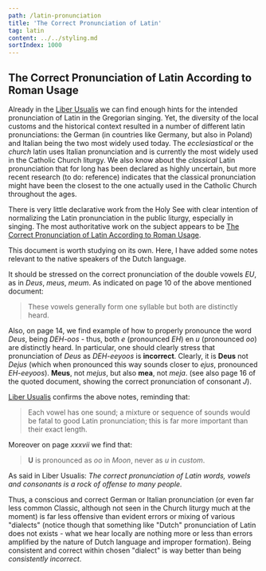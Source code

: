 ```yaml
---
path: /latin-pronunciation
title: 'The Correct Pronunciation of Latin'
tag: latin
content: ../../styling.md
sortIndex: 1000
---
```


## The Correct Pronunciation of Latin According to Roman Usage

Already in the [Liber Usualis](/pdf/latin-pronunciation-liber-usualis.pdf) we can find enough hints for the intended pronunciation of Latin in the Gregorian singing. Yet, the diversity of the local customs and the historical context resulted in a number of different latin pronunciations: the German (in countries like Germany, but also in Poland) and Italian being the two most widely used today. The _ecclesiastical_ or the _church_ latin uses Italian pronunciation and is currently the most widely used in the Catholic Church liturgy. We also know about the _classical_ Latin pronunciation that for long has been declared as highly uncertain, but more recent research (to do: reference) indicates that the classical pronunciation might have been the closest to the one actually used in the Catholic Church throughout the ages.

There is very little declarative work from the Holy See with clear intention of normalizing the Latin pronunciation in the public liturgy, especially in singing. The most authoritative work on the subject appears to be [The Correct Pronunciation of Latin According to Roman Usage](/pdf/correct-pronunciation-of-latin.pdf).

This document is worth studying on its own. Here, I have added some notes relevant to the native speakers of the Dutch language.

It should be stressed on the correct pronunciation of the double vowels _EU_, as in _Deus_, _meus_, _meum_. As indicated on page 10 of the above mentioned document:

>  These vowels generally form one syllable but both are distinctly heard.

Also, on page 14, we find example of how to properly pronounce the word _Deus_, being _DEH-oos_ - thus, both _e_ (pronounced _EH_) en _u_ (pronounced _oo_) are distinctly heard. In particular, one should clearly stress that pronunciation of _Deus_ as _DEH-eeyoos_ is **incorrect**. Clearly, it is **Deus** not _Dejus_ (which when pronounced this way sounds closer to _ejus_, pronounced _EH-eeyoos_). **Meus**, not _mejus_, but also **mea**, not _meja_. (see also page 16 of the quoted document, showing the correct pronunciation of consonant _J_).

[Liber Usualis](/pdf/latin-pronunciation-liber-usualis.pdf) confirms the above notes, reminding that:

> Each vowel has one sound; a mixture or sequence of sounds would be fatal to good Latin pronunciation; this is far more important than their exact length.

Moreover on page _xxxvii_ we find that:

> **U** is pronounced as _oo_ in _Moon_, never as _u_ in _custom_.

As said in Liber Usualis: _The correct pronunciation of Latin words, vowels and consonants is a rock of offense to many people._

Thus, a conscious and correct German or Italian pronunciation (or even far less common Classic, although not seen in the Church liturgy much at the moment) is far less offensive than evident errors or mixing of various "dialects" (notice though that something like "Dutch" pronunciation of Latin does not exists - what we hear locally are nothing more or less than errors amplified by the nature of Dutch language and improper formation). Being consistent and correct within chosen "dialect" is way better than being _consistently incorrect_.
